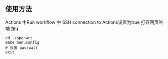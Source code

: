 ## 使用方法
Actions 中Run workflow 中 SSH connection to Actions设置为true
打开网页终端 按q
```shell
cd ./openwrt
make menuconfig
# 设置 passwall
exit
```

